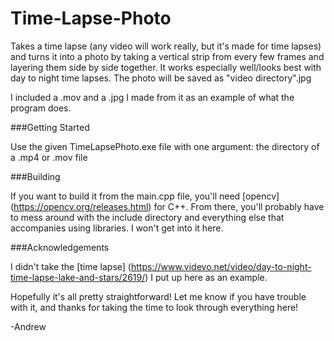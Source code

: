 # Time-Lapse-Photo

Takes a time lapse (any video will work really, but it's made for time lapses) and turns it into a photo by taking a vertical strip from every few frames and layering them side by side together. It works especially well/looks best with day to night time lapses. The photo will be saved as "video directory".jpg

I included a .mov and a .jpg I made from it as an example of what the program does.

###Getting Started

Use the given TimeLapsePhoto.exe file with one argument: the directory of a .mp4 or .mov file


###Building

If you want to build it from the main.cpp file, you'll need [opencv] (https://opencv.org/releases.html) for C++. From there, you'll probably have to mess around with the include directory and everything else that accompanies using libraries. I won't get into it here. 


###Acknowledgements

I didn't take the [time lapse] (https://www.videvo.net/video/day-to-night-time-lapse-lake-and-stars/2619/) I put up here as an example.

Hopefully it's all pretty straightforward! Let me know if you have trouble with it, and thanks for taking the time to look through everything here!


-Andrew